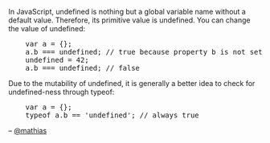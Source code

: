 In JavaScript, undefined is nothing but a global variable name without a default value. Therefore, its primitive value is undefined. You can change the value of undefined:

<pre lang="javascript">
    var a = {};
    a.b === undefined; // true because property b is not set
    undefined = 42;
    a.b === undefined; // false
</pre>

Due to the mutability of undefined, it is generally a better idea to check for undefined-ness through typeof:

<pre lang="javascript">
    var a = {};
    typeof a.b == 'undefined'; // always true
</pre>

– [@mathias](http://mathiasbynens.be/)
